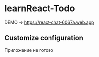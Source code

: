 # learnReact-Todo
DEMO => https://react-chat-6067a.web.app

## Customize configuration

Приложение не готово
